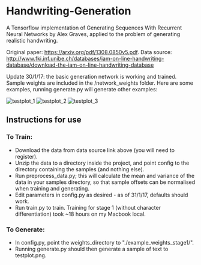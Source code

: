 # Handwriting-Generation

A Tensorflow implementation of Generating Sequences With Recurrent Neural Networks by Alex Graves,
applied to the problem of generating realistic handwriting.

Original paper: https://arxiv.org/pdf/1308.0850v5.pdf.
Data source: http://www.fki.inf.unibe.ch/databases/iam-on-line-handwriting-database/download-the-iam-on-line-handwriting-database

Update 30/1/17: the basic generation network is working and trained. Sample weights are included in the /network_weights folder. Here are some examples, running generate.py will generate other examples:

![testplot_1](https://cloud.githubusercontent.com/assets/11911723/22485200/8c95be04-e7b9-11e6-957c-1070b900897f.png)
![testplot_2](https://cloud.githubusercontent.com/assets/11911723/22485245/c017a4fe-e7b9-11e6-8be3-a1ecbefd1f29.png)
![testplot_3](https://cloud.githubusercontent.com/assets/11911723/22485199/8c933c24-e7b9-11e6-87e8-622f4eb0ed4e.png)

## Instructions for use

### To Train:
* Download the data from data source link above (you will need to register).
* Unzip the data to a directory inside the project, and point config to the directory
containing the samples (and nothing else).
* Run preprocess_data.py; this will calculate the mean and variance of the data in your
samples directory, so that sample offsets can be normalised when training and generating.
* Edit parameters in config.py as desired - as of 31/1/17, defaults should work.
* Run train.py to train. Training for stage 1 (without character differentiation) took ~18 hours on my
Macbook local.

### To Generate:
* In config.py, point the weights_directory to "./example_weights_stage1/".
* Running generate.py should then generate a sample of text to testplot.png.
